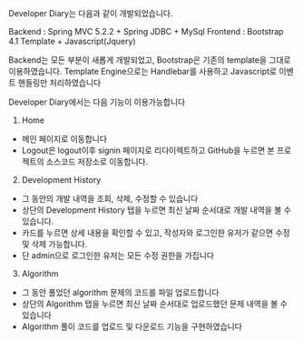 Developer Diary는 다음과 같이 개발되었습니다.

Backend : Spring MVC 5.2.2 + Spring JDBC + MySql
Frontend : Bootstrap 4.1 Template + Javascript(Jquery)

Backend는 모든 부분이 새롭게 개발되었고, Bootstrap은 기존의 template을 그대로 이용하였습니다. 
Template Engine으로는 Handlebar를 사용하고 Javascript로 이벤트 핸들링만 처리하였습니다


Developer Diary에서는 다음 기능이 이용가능합니다


1. Home
- 메인 페이지로 이동합니다
- Logout은 logout이후 signin 페이지로 리다이렉트하고 GitHub을 누르면 본 프로젝트의 소스코드 저장소로 이동합니다.

2. Development History
- 그 동안의 개발 내역을 조회, 삭제, 수정할 수 있습니다
- 상단의 Development History 탭을 누르면 최신 날짜 순서대로 개발 내역을 볼 수 있습니다.
- 카드를 누르면 상세 내용을 확인할 수 있고, 작성자와 로그인한 유저가 같으면 수정 및 삭제 가능합니다.
- 단 admin으로 로그인한 유저는 모든 수정 권한을 가집니다

3. Algorithm
- 그 동안 풀었던 algorithm 문제의 코드를 파일 업로드합니다
- 상단의 Algorithm 탭을 누르면 최신 날짜 순서대로 업로드했던 문제 내역을 볼 수 있습니다
- Algorithm 풀이 코드를 업로드 및 다운로드 기능을 구현하였습니다
